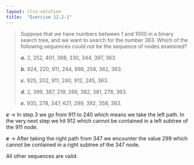 ```yaml
---
layout: clrs-solution
title:  "Exercise 12.2-1"
---
```

>Suppose that we have numbers between 1 and 1000 in a binary search tree, and we want to search for the number 363. Which of the following sequences could *not* be the sequence of nodes examined?
>
>***a.*** 2, 252, 401, 398, 330, 344, 397, 363.
>
>***b.*** 924, 220, 911, 244, 898, 258, 362, 363.
>
>***c.*** 925, 202, 911, 240, 912, 245, 363.
>
>***d.*** 2, 399, 387, 219, 266, 382, 381, 278, 363.
>
>***e.*** 935, 278, 347, 621, 299, 392, 358, 363.

***c*** -> In step 3 we go from 911 to 240 which means we take the left path. In the very next step we hit 912 which cannot be contained in a left subtree of the 911 node.

***e*** -> After taking the right path from 347 we encounter the value 299 which cannot be contained in a right subtree of the 347 node.

All other sequences are valid.